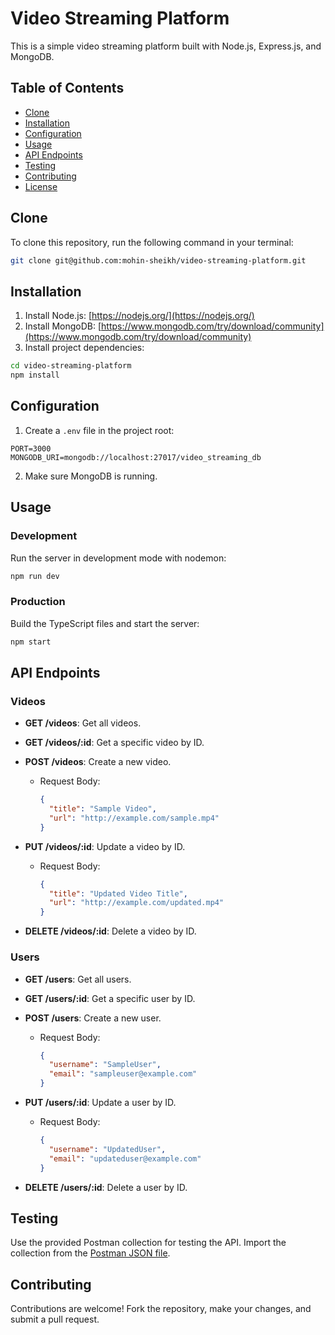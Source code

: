 # Video Streaming Platform

This is a simple video streaming platform built with Node.js, Express.js, and MongoDB.

## Table of Contents

- [Clone](#clone)
- [Installation](#installation)
- [Configuration](#configuration)
- [Usage](#usage)
- [API Endpoints](#api-endpoints)
- [Testing](#testing)
- [Contributing](#contributing)
- [License](#license)

## Clone

To clone this repository, run the following command in your terminal:

```bash
git clone git@github.com:mohin-sheikh/video-streaming-platform.git
```

## Installation

1. Install Node.js: [https://nodejs.org/](https://nodejs.org/)
2. Install MongoDB: [https://www.mongodb.com/try/download/community](https://www.mongodb.com/try/download/community)
3. Install project dependencies:

```bash
cd video-streaming-platform
npm install
```

## Configuration

1. Create a `.env` file in the project root:

```env
PORT=3000
MONGODB_URI=mongodb://localhost:27017/video_streaming_db
```

2. Make sure MongoDB is running.

## Usage

### Development

Run the server in development mode with nodemon:

```bash
npm run dev
```

### Production

Build the TypeScript files and start the server:

```bash
npm start
```

## API Endpoints

### Videos

- **GET /videos**: Get all videos.
- **GET /videos/:id**: Get a specific video by ID.
- **POST /videos**: Create a new video.
  - Request Body:

    ```json
    {
      "title": "Sample Video",
      "url": "http://example.com/sample.mp4"
    }
    ```

- **PUT /videos/:id**: Update a video by ID.
  - Request Body:

    ```json
    {
      "title": "Updated Video Title",
      "url": "http://example.com/updated.mp4"
    }
    ```

- **DELETE /videos/:id**: Delete a video by ID.

### Users

- **GET /users**: Get all users.
- **GET /users/:id**: Get a specific user by ID.
- **POST /users**: Create a new user.
  - Request Body:

    ```json
    {
      "username": "SampleUser",
      "email": "sampleuser@example.com"
    }
    ```

- **PUT /users/:id**: Update a user by ID.
  - Request Body:

    ```json
    {
      "username": "UpdatedUser",
      "email": "updateduser@example.com"
    }
    ```

- **DELETE /users/:id**: Delete a user by ID.

## Testing

Use the provided Postman collection for testing the API. Import the collection from the [Postman JSON file](contrib/postman-collection.json).

## Contributing

Contributions are welcome! Fork the repository, make your changes, and submit a pull request.
